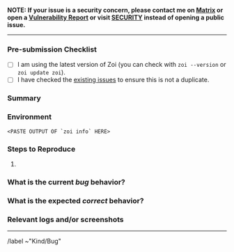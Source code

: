 <!-- Please prefix your title with "[BUG]" -->

**NOTE: If your issue is a security concern, please contact me on [Matrix](https://matrix.to/#/@ZilloweZ:matrix.org>) or open a [Vulnerability Report](https://gitlab.com/Zillowe/Zillwen/Zusty/Zoi/-/security/vulnerabilities/new) or visit [SECURITY](https://gitlab.com/Zillowe/Zillwen/Zusty/Zoi/-/blob/main/SECURITY.md) instead of opening a public issue.**

---

### Pre-submission Checklist

<!--
Please read this!
- Please speak English, as this is the language all maintainers can speak and write.
- Be as clear and concise as possible.
- Be civil, and follow the Zoi Code of Conduct.
- Please give all relevant information below for bug reports, as incomplete details may result in the issue not being considered.
-->

- [ ] I am using the latest version of Zoi (you can check with `zoi --version` or `zoi update zoi`).
- [ ] I have checked the [existing issues](https://gitlab.com/Zillowe/Zillwen/Zusty/Zoi/-/issues?scope=all&state=all&label_name[]=Kind%2FBug) to ensure this is not a duplicate.

### Summary

<!-- Summarize the bug you've encountered in one or two concise sentences. -->

### Environment

<!--
Run the `zoi info` command and paste the output here. This provides all the necessary environment details.
-->

```
<PASTE OUTPUT OF `zoi info` HERE>
```

### Steps to Reproduce

<!--
How can we reproduce the issue? This is the most important part of any bug report!
Please provide a clear, step-by-step list of actions.
-->

1.

### What is the current *bug* behavior?

<!-- What actually happens when you follow the steps above? -->

### What is the expected *correct* behavior?

<!-- What should have happened instead? -->

### Relevant logs and/or screenshots

<!--
If applicable, paste any relevant logs or add screenshots to help explain your problem.
For commands that fail, please re-run them with as much detail as possible.
-->

---

/label ~"Kind/Bug"
